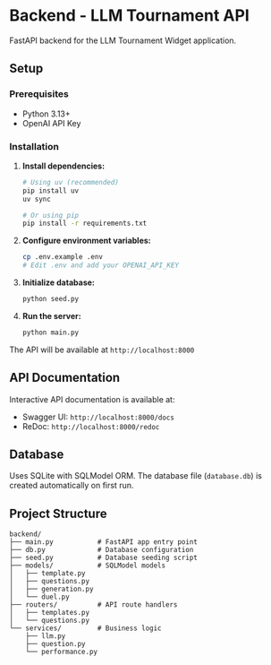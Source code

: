 # Backend - LLM Tournament API

FastAPI backend for the LLM Tournament Widget application.

## Setup

### Prerequisites
- Python 3.13+
- OpenAI API Key

### Installation

1. **Install dependencies:**
   ```bash
   # Using uv (recommended)
   pip install uv
   uv sync
   
   # Or using pip
   pip install -r requirements.txt
   ```

2. **Configure environment variables:**
   ```bash
   cp .env.example .env
   # Edit .env and add your OPENAI_API_KEY
   ```

3. **Initialize database:**
   ```bash
   python seed.py
   ```

4. **Run the server:**
   ```bash
   python main.py
   ```

The API will be available at `http://localhost:8000`

## API Documentation

Interactive API documentation is available at:
- Swagger UI: `http://localhost:8000/docs`
- ReDoc: `http://localhost:8000/redoc`

## Database

Uses SQLite with SQLModel ORM. The database file (`database.db`) is created automatically on first run.

## Project Structure

```
backend/
├── main.py           # FastAPI app entry point
├── db.py             # Database configuration
├── seed.py           # Database seeding script
├── models/           # SQLModel models
│   ├── template.py
│   ├── questions.py
│   ├── generation.py
│   └── duel.py
├── routers/          # API route handlers
│   ├── templates.py
│   └── questions.py
└── services/         # Business logic
    ├── llm.py
    ├── question.py
    └── performance.py
```
